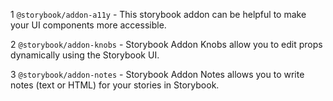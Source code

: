 1 `@storybook/addon-a11y` - This storybook addon can be helpful to make your UI components more accessible.

2 `@storybook/addon-knobs` - Storybook Addon Knobs allow you to edit props dynamically using the Storybook UI.

3 `@storybook/addon-notes` - Storybook Addon Notes allows you to write notes (text or HTML) for your stories in Storybook.

